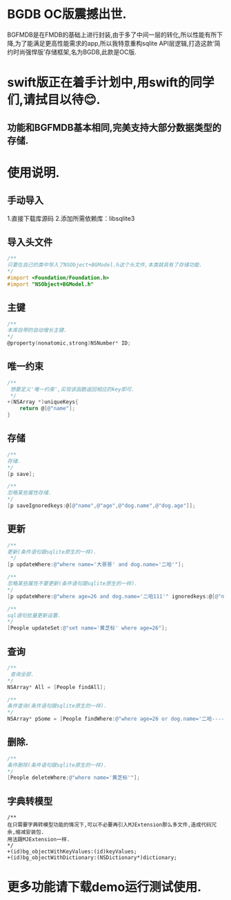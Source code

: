 # BGDB OC版震撼出世.
BGFMDB是在FMDB的基础上进行封装,由于多了中间一层的转化,所以性能有所下降,为了能满足更高性能需求的app,所以我特意重构sqlite API层逻辑,打造这款‘简约时尚强悍版’存储框架,名为BGDB,此款是OC版.
# swift版正在着手计划中,用swift的同学们,请拭目以待😊.
## 功能和BGFMDB基本相同,完美支持大部分数据类型的存储.
# 使用说明.
## 手动导入
1.直接下载库源码
2.添加所需依赖库：libsqlite3
## 导入头文件
```Objective-C
/**
只要在自己的类中导入了NSObject+BGModel.h这个头文件,本类就具有了存储功能.
*/
#import <Foundation/Foundation.h>
#import "NSObject+BGModel.h"
```
## 主键
```Objective-C
/**
本库自带的自动增长主键.
*/
@property(nonatomic,strong)NSNumber* ID;
```
## 唯一约束
```Objective-C
/**
 想要定义'唯一约束',实现该函数返回相应的key即可.
 */
+(NSArray *)uniqueKeys{
    return @[@"name"];
}
```
## 存储
```Objective-C
/**
存储.
*/
[p save];

/**
忽略某些属性存储.
*/
[p saveIgnoredkeys:@[@"name",@"age",@"dog.name",@"dog.age"]];
```
## 更新
```Objective-C
/**
更新(条件语句跟sqlite原生的一样).
 */
[p updateWhere:@"where name='大哥哥' and dog.name='二哈'"];

/**
忽略某些属性不要更新(条件语句跟sqlite原生的一样).
*/
[p updateWhere:@"where age=26 and dog.name='二哈111'" ignoredkeys:@[@"name",@"dog.name",@"dog.age"]];

/**
sql语句批量更新设置.
*/
[People updateSet:@"set name='黄芝标' where age=26"];
```
## 查询
```Objective-C
/**
 查询全部.
*/
NSArray* All = [People findAll];

/**
条件查询(条件语句跟sqlite原生的一样).
*/
NSArray* pSome = [People findWhere:@"where age=26 or dog.name='二哈-------'"];
```
## 删除.
```Objective-C
/**
条件删除(条件语句跟sqlite原生的一样).
*/
[People deleteWhere:@"where name='黄芝标'"];
```
## 字典转模型
```Ojective-C
/**
在只需要字典转模型功能的情况下,可以不必要再引入MJExtension那么多文件,造成代码冗余,缩减安装包.
用法跟MJExtension一样.
*/
+(id)bg_objectWithKeyValues:(id)keyValues;
+(id)bg_objectWithDictionary:(NSDictionary*)dictionary;
```
# 更多功能请下载demo运行测试使用.
